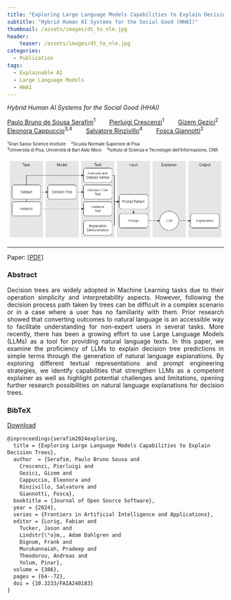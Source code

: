 ```yaml
---
title: "Exploring Large Language Models Capabilities to Explain Decision Trees"
subtitle: "Hybrid Human AI Systems for the Social Good (HHAI)"
thumbnail: /assets/images/dt_to_nle.jpg
header:
    teaser: /assets/images/dt_to_nle.jpg
categories:
  - Publication
tags:
  - Explainable AI
  - Large Language Models
  - HHAI
---
```


*Hybrid Human AI Systems for the Social Good (HHAI)*

[Paulo Bruno de Sousa Serafim](https://paulobruno.github.io)<sup>1</sup>
  [Pierluigi Crescenzi](https://www.pilucrescenzi.it)<sup>1</sup>
  [Gizem Gezici](https://orcid.org/0000-0001-9782-5751#)<sup>2</sup>  
[Eleonora Cappuccio](https://elecapp.github.io/)<sup>3,4</sup>
  [Salvatore Rinzivillo](https://kdd.isti.cnr.it/people/rinzivillo-salvatore)<sup>4</sup>
  [Fosca Giannotti](https://kdd.isti.cnr.it/people/giannotti-fosca)<sup>2</sup>

<p style="font-size:0.7em">
    <sup>1</sup>Gran Sasso Science Institute
     <sup>2</sup>Scuola Normale Superiore di Pisa<br>
    <sup>3</sup>Università di Pisa, Università di Bari Aldo Moro
     <sup>4</sup>Istituto di Scienza e Tecnologie dell’Informazione, CNR<br>
</p>

![DT to NLE Pipeline](/assets/images/dt_to_nle.jpg)

---

Paper: [[PDF](https://ebooks.iospress.nl/volumearticle/68000)]


### Abstract

<p style="text-align:justify;">
Decision trees are widely adopted in Machine Learning tasks due to their operation simplicity and interpretability aspects. However, following the decision process path taken by trees can be difficult in a complex scenario or in a case where a user has no familiarity with them. Prior research showed that converting outcomes to natural language is an accessible way to facilitate understanding for non-expert users in several tasks. More recently, there has been a growing effort to use Large Language Models (LLMs) as a tool for providing natural language texts. In this paper, we examine the proficiency of LLMs to explain decision tree predictions in simple terms through the generation of natural language explanations. By exploring different textual representations and prompt engineering strategies, we identify capabilities that strengthen LLMs as a competent explainer as well as highlight potential challenges and limitations, opening further research possibilities on natural language explanations for decision trees.
</p>


### BibTeX

<p style="text-align:left">
  <a  href="/assets/citations/serafim2024exploring.bib">Download</a>
</p>

```
@inproceedings{serafim2024exploring,
  title = {Exploring Large Language Models Capabilities to Explain Decision Trees},
  author  = {Serafim, Paulo Bruno Sousa and
    Crescenzi, Pierluigi and
    Gezici, Gizem and
    Cappuccio, Eleonora and
    Rinzivillo, Salvatore and
    Giannotti, Fosca},
  booktitle = {Journal of Open Source Software},
  year = {2024},
  series = {Frontiers in Artificial Intelligence and Applications},
  editor = {Lorig, Fabian and
    Tucker, Jason and
    Lindstr{\"o}m,, Adam Dahlgren and
    Dignum, Frank and
    Murukannaiah, Pradeep and
    Theodorou, Andreas and
    Yolum, Pinar},
  volume = {386},
  pages = {64--72},
  doi = {10.3233/FAIA240183}
}
```

